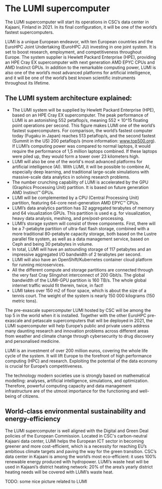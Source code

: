 # The LUMI supercomputer

The LUMI supercomputer will start its operations in CSC’s data center in Kajaani, Finland in 2021. In its final configuration, it will be one of the world’s fastest supercomputers.

LUMI is a unique European endeavor, with ten European countries and the EuroHPC Joint Undertaking (EuroHPC JU) investing in one joint system. It is set to boost research, employment, and competitiveness throughout Europe. The system supplier is Hewlett Packard Enterprise (HPE), providing an HPE Cray EX supercomputer with next generation AMD EPYC CPUs and AMD Instinct GPUs. In addition to the remarkable computing power, LUMI is also one of the world’s most advanced platforms for artificial intelligence, and it will be one of the world’s best known scientific instruments throughout its lifetime.

## The LUMI system architecture explained:

* The LUMI system will be supplied by Hewlett Packard Enterprise (HPE), based on an HPE Cray EX supercomputer. The peak performance of LUMI is an astonishing 552 petaflop/s, meaning 552 × 10^15 floating point operations per second. This figure makes LUMI one of the world’s fastest supercomputers. For comparison, the world’s fastest computer today (Fugaku in Japan) reaches 513 petaflop/s, and the second fastest (Summit in the US) 200 petaflop/s (more information: www.top500.org). If LUMI’s computing power was compared to normal laptops, it would require the performance of 1,5 million laptops combined. If these laptops were piled up, they would form a tower over 23 kilometers high.
* LUMI will also be one of the world's most advanced platforms for artificial intelligence (AI). With LUMI, it will be possible to combine AI, especially deep learning, and traditional large-scale simulations with massive-scale data analytics in solving research problems.
* The number crunching capability of LUMI is accelerated by the GPU (Graphics Processing Unit) partition. It is based on future generation AMD Instinct™ GPUs.
* LUMI will be complemented by a CPU (Central Processing Unit) partition, featuring 64-core next-generation AMD EPYC™ CPUs.
* LUMI’s data analytics partition has 32 aggregated terabytes of memory and 64 visualization GPUs. This partition is used e.g. for visualization, heavy data analysis, meshing, and pre/post-processing.
* LUMI’s storage system will consist of three components. First, there will be a 7-petabyte partition of ultra-fast flash storage, combined with a more traditional 80-petabyte capacity storage, both based on the Lustre parallel file system, as well as a data management service, based on Ceph and being 30 petabytes in volume.
* In total, LUMI will have an astounding storage of 117 petabytes and an impressive aggregated I/O bandwidth of 2 terabytes per second.
* LUMI will also have an OpenShift/Kubernetes container cloud platform for running microservices.
* All the different compute and storage partitions are connected through the very fast Cray Slingshot interconnect of 200 Gbit/s. The global bandwidth of the LUMI-GPU partition is 160 TB/s. The whole global internet traffic would fit therein, twice, in fact!
* LUMI takes over 150 m2 of floor space, which is about the size of a tennis court. The weight of the system is nearly 150 000 kilograms (150 metric tons).

The pre-exascale supercomputer LUMI hosted by CSC will be among the top 5 in the world when it is installed. Together with the other EuroHPC pre-exascale and petascale supercomputers that will be deployed in 2021, the LUMI supercomputer will help Europe’s public and private users address many daunting research and innovation problems across different areas from weather and climate change through cybersecurity to drug discovery and personalised medicine. 

LUMI is an investment of over 200 million euros, covering the whole life cycle of the system. It will lift Europe to the forefront of high performance computing (HPC) and research. Exploiting the potential of the data economy is crucial for Europe’s competitiveness.

The technology modern societies use is strongly based on mathematical modelling: analyses, artificial intelligence, simulations, and optimization. Therefore, powerful computing capacity and data management infrastructure are of the utmost importance for the functioning and well-being of citizens.

## World-class environmental sustainability and energy-efficiency

The LUMI supercomputer is well aligned with the Digital and Green Deal policies of the European Commission.
Located in CSC's carbon-neutral Kajaani data center, LUMI helps the European ICT sector in becoming greener and more cost-efficient, which is a necessity for reaching EU’s ambitious climate targets and paving the way for the green transition. CSC’s data center in Kajaani is among the world’s most eco-efficient: it uses 100% renewable energy produced with hydropower. LUMI’s waste heat will be used in Kajaani’s district heating network: 20% of the area’s yearly district heating needs will be covered with LUMI’s waste heat.


TODO: some nice picture related to LUMI

